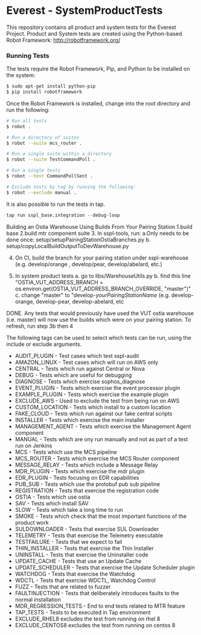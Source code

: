 # Everest - SystemProductTests

This repository contains all product and system tests for the Everest Project. 
Product and System tests are created using the Python-based Robot Framework: http://robotframework.org/

### Running Tests

The tests require the Robot Framework, Pip, and Python to be installed on the system:

```sh
$ sudo apt-get install python-pip
$ pip install robotframework
```

Once the Robot Framework is installed, change into the root directory and run the following:

```sh
# Run all tests
$ robot .

# Run a directory of suites
$ robot --suite mcs_router .

# Run a single suite within a directory
$ robot --suite TestCommandPoll .

# Run a single tests
$ robot --test CommandPollSent .

# Exclude tests by tag by running the following:
$ robot --exclude manual .
```

It is also possible to run the tests in tap. 

```python
tap run sspl_base.integration --debug-loop
```

Building an Ostia Warehouse Using Builds From Your Pairing Station
1.build base
2.build mtr component suite
3. In sspl-tools, run:
    a.Only needs to be done once:
        setup/setupPairingStationOstiaBranches.py
    b. setup/copyLocalBuildOutputToDevWarehouse.py

4. On CI, build the branch for your pairing station under sspl-warehouse (e.g. develop/orange , develop/pear,  develop/abelard, etc.)

5. In system product tests
    a. go to libs/WarehouseUtils.py
    b. find this line "OSTIA_VUT_ADDRESS_BRANCH = os.environ.get(OSTIA_VUT_ADDRESS_BRANCH_OVERRIDE, "master")"
    c. change "master" to "develop-*yourPairingStationName* (e.g. develop-orange, develop-pear, develop-abelard, etc

DONE. Any tests that would previously have used the VUT ostia warehouse (i.e. master) will now use the builds which were on your pairing station.
To refresh, run step 3b then 4

The following tags can be used to select which tests can be run, using the include or exclude arguments.
* AUDIT_PLUGIN - Test cases which test sspl-audit
* AMAZON_LINUX - Test cases which will run on AWS only
* CENTRAL - Tests which run against Central or Nova
* DEBUG - Tests which are useful for debugging
* DIAGNOSE - Tests which exercise sophos_diagnose
* EVENT_PLUGIN - Tests which exercise the event processor plugin 
* EXAMPLE_PLUGIN - Tests which exercise the example plugin 
* EXCLUDE_AWS - Used to exclude the test from being run on AWS
* CUSTOM_LOCATION - Tests which install to a custom location
* FAKE_CLOUD - Tests which run against our fake central scripts
* INSTALLER - Tests which exercise the main installer 
* MANAGEMENT_AGENT - Tests which exercise the Management Agent component
* MANUAL - Tests which are ony run manually and not as part of a test run on Jenkins
* MCS - Tests which use the MCS pipeline
* MCS_ROUTER - Tests which exercise the MCS Router component
* MESSAGE_RELAY - Tests which include a Message Relay
* MDR_PLUGIN - Tests which exercise the mdr plugin
* EDR_PLUGIN - Tests focusing on EDR capabilities
* PUB_SUB - Tests which use the protobuf pub sub pipeline
* REGISTRATION - Tests that exercise the registration code
* OSTIA - Tests which use ostia
* SAV - Tests which install SAV
* SLOW - Tests which take a long time to run
* SMOKE - Tests which check that the most important functions of the product work
* SULDOWNLOADER - Tests that exercise SUL Downloader
* TELEMETRY - Tests that exercise the Telemetry executable
* TESTFAILURE - Tests that we expect to fail
* THIN_INSTALLER - Tests that exercise the Thin Installer
* UNINSTALL - Tests that exercise the Uninstaller code
* UPDATE_CACHE - Tests that use an Update Cache
* UPDATE_SCHEDULER - Tests that exercise the Update Scheduler plugin
* WATCHDOG - Tests that exercise the Watchdog
* WDCTL - Tests that exercise WDCTL, Watchdog Control
* FUZZ - Tests that are related to fuzzer
* FAULTINJECTION - Tests that deliberately introduces faults to the normal installation
* MDR_REGRESSION_TESTS - End to end tests related to MTR feature
* TAP_TESTS - Tests to be executed in Tap environment
* EXCLUDE_RHEL8  excludes the test from running on rhel 8
* EXCLUDE_CENTOS8 excludes the test from running on centos 8
